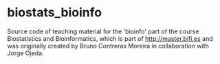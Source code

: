 # biostats_bioinfo
Source code of teaching material for the 'bioinfo' part of the course Biostatistics and Bioinformatics, which is part of <http://master.bifi.es> and was originally created by Bruno Contreras Moreira in collaboration with Jorge Ojeda.
